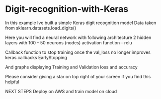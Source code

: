 # Digit-recognition-with-Keras

In this example Ive built a simple Keras digit recognition model
Data taken from sklearn.datasets.load_digits()

Here you will find a neural network with following architecture 
2 hidden layers with 100 - 50 neurons (nodes)
activation function - relu

Callback function to stop training once the val_loss no longer improves
keras.callbacks EarlyStopping

And graphs displaying Training and Validation loss and accuracy

Please consider giving a star on top right of your screen if you find this helpful

NEXT STEPS 
Deploy on AWS and train model on cloud
